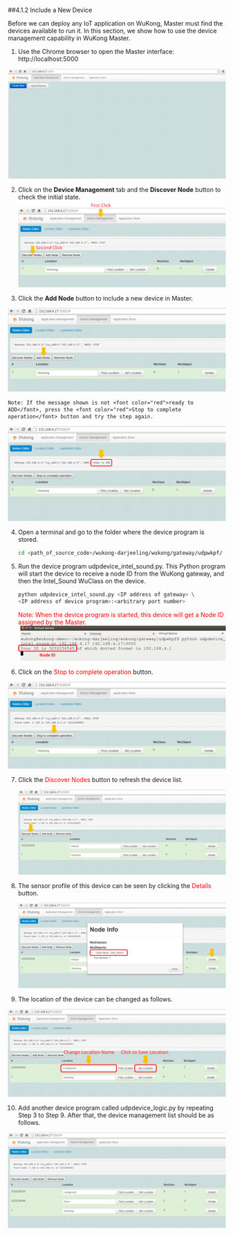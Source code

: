 ##4.1.2 Include a New Device

Before we can deploy any IoT application on WuKong, Master must find the devices available to run it. In this section, we show how to use the device management capability in WuKong Master.

1.  Use the Chrome browser to open the Master interface: http://localhost:5000  
   <!--- (Currently, only the Chrome browser supports FBP editor)   --->
 
 ![](../img/LED_Control/19.png)

2.  Click on the **Device Management** tab and the **Discover Node** button to check the initial state.  
     ![](../img/Intel_Sound/8_0.png)

3.  Click the **Add Node** button to include a new device in Master.   
    
 ![](../img/Intel_Sound/8.png)

    Note: If the message shown is not <font color="red">ready to ADD</font>, press the <font color="red">Stop to complete operation</font> button and try the step again.  
    
  ![](../img/Intel_Sound/9.png)

4.  Open a terminal and go to the folder where the device program is stored.  

    ```bash
    cd <path_of_source_code>/wukong-darjeeling/wukong/gateway/udpwkpf/   
    ```
        
5.  Run the device program udpdevice_intel_sound.py. This Python program will start the device to receive a node ID from the WuKong gateway, and then the Intel_Sound WuClass on the device.  
      
    ```bash
    python udpdevice_intel_sound.py <IP address of gateway> \
    <IP address of device program>:<arbitrary port number>
    ```
    
    <font color="red">Note: When the device program is started, this device will get a Node ID assigned by the Master.</font>
    ![](../img/Intel_Sound/fig4-1-5.png)  
    
6.  Click on the <font color="red">Stop to complete operation</font> button.

   ![](../img/Intel_Sound/11.png)

7.  Click the <font color="red">Discover Nodes</font> button to refresh the device list. 
  
    ![](../img/Intel_Sound/13.png)

8.  The sensor profile of this device can be seen by clicking the <font color="red">Details</font> button.    
  
    ![](../img/Intel_Sound/14.png)  

9.  The location of the device can be changed as follows.  
 
   ![](../img/Intel_Sound/Intel_Sound_15.png)
   
10.  Add another device program called udpdevice_logic.py by repeating Step 3 to Step 9. After that, the device management list should be as follows.   

  ![](../img/Intel_Sound/18.png)
